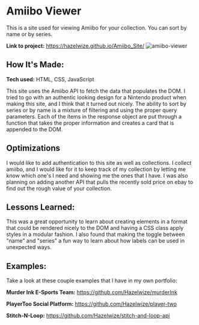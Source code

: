 # Amiibo Viewer
This is a site used for viewing Amiibo for your collection. You can sort by name or by series.

**Link to project:** https://hazelwize.github.io/Amiibo_Site/
![amiibo-viewer](https://user-images.githubusercontent.com/97214996/179379403-d4a83ca8-9429-4281-9266-b9b35c81dfd2.png)


## How It's Made:

**Tech used:** HTML, CSS, JavaScript

This site uses the Amiibo API to fetch the data that populates the DOM. I tried to go with an authentic looking design for a Nintendo product when making this site, and I think that it turned out nicely. The ability to sort by series or by name is a mixture of filtering and using the proper query parameters. Each of the items in the response object are put through a function that takes the proper information and creates a card that is appended to the DOM.

## Optimizations

I would like to add authentication to this site as well as collections. I collect amiibo, and I would like for it to keep track of my collection by letting me know which one's I need and showing me the ones that I have. I was also planning on adding another API that pulls the recently sold price on ebay to find out the rough value of your collection.

## Lessons Learned:

This was a great opportunity to learn about creating elements in a format that could be rendered nicely to the DOM and having a CSS class apply styles in a modular fashion. I also found that making the toggle between "name" and "series" a fun way to learn about how labels can be used in unexpected ways.

## Examples:
Take a look at these couple examples that I have in my own portfolio:

**Murder Ink E-Sports Team:** https://github.com/Hazelwize/murderInk

**PlayerToo Social Platform:** https://github.com/Hazelwize/player-two

**Stitch-N-Loop:** https://github.com/Hazelwize/stitch-and-loop-api



